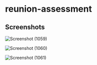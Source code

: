 # reunion-assessment 







## Screenshots

![Screenshot (1059)](https://user-images.githubusercontent.com/56087847/201606054-f4e11f1c-3400-4767-b3af-8bd460d8a83c.png)


![Screenshot (1060)](https://user-images.githubusercontent.com/56087847/201606068-9f79b3b7-b2e1-44e6-baec-7b93d43e0194.png)


![Screenshot (1061)](https://user-images.githubusercontent.com/56087847/201606072-a83ee775-f1cd-4891-b4a5-e8db452e50e0.png)

